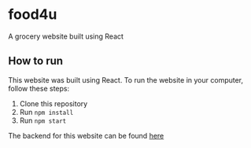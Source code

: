# food4u
A grocery website built using React

## How to run
This website was built using React.
To run the website in your computer, follow these steps:
1. Clone this repository
2. Run `npm install`
3. Run `npm start`

The backend for this website can be found [here](https://github.com/krishna16sharma/food4u-backend)
